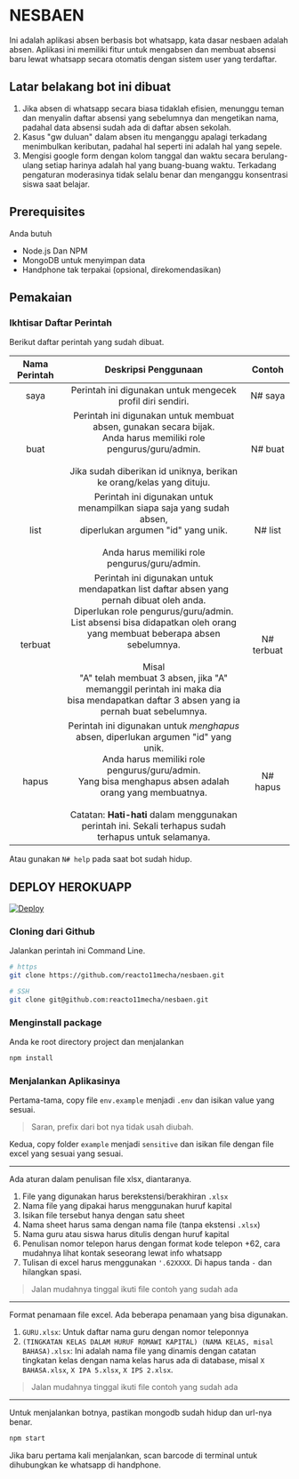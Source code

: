 # NESBAEN

Ini adalah aplikasi absen berbasis bot whatsapp, kata dasar nesbaen adalah absen. Aplikasi ini memiliki fitur untuk mengabsen dan membuat absensi baru lewat whatsapp secara otomatis dengan sistem user yang terdaftar.

## Latar belakang bot ini dibuat

1. Jika absen di whatsapp secara biasa tidaklah efisien, menunggu teman dan menyalin daftar absensi yang sebelumnya dan mengetikan nama, padahal data absensi sudah ada di daftar absen sekolah.
2. Kasus "gw duluan" dalam absen itu menganggu apalagi terkadang menimbulkan keributan, padahal hal seperti ini adalah hal yang sepele.
3. Mengisi google form dengan kolom tanggal dan waktu secara berulang-ulang setiap harinya adalah hal yang buang-buang waktu. Terkadang pengaturan moderasinya tidak selalu benar dan menganggu konsentrasi siswa saat belajar.

## Prerequisites

Anda butuh

- Node.js Dan NPM
- MongoDB untuk menyimpan data
- Handphone tak terpakai (opsional, direkomendasikan)

## Pemakaian

### Ikhtisar Daftar Perintah

Berikut daftar perintah yang sudah dibuat.

| **Nama Perintah** |                                                                                                                                                                           **Deskripsi Penggunaan**                                                                                                                                                                            |  **Contoh**   |
| :---------------: | :---------------------------------------------------------------------------------------------------------------------------------------------------------------------------------------------------------------------------------------------------------------------------------------------------------------------------------------------------------------------------: | :-----------: |
|       saya        |                                                                                                                                                          Perintah ini digunakan untuk mengecek profil diri sendiri.                                                                                                                                                           |    N# saya    |
|       buat        |                                                                                        Perintah ini digunakan untuk membuat absen, gunakan secara bijak. <br>Anda harus memiliki role pengurus/guru/admin.<br><br>Jika sudah diberikan id uniknya, berikan ke orang/kelas yang dituju.                                                                                        |    N# buat    |
|       list        |                                                                                                      Perintah ini digunakan untuk menampilkan siapa saja yang sudah absen, <br>diperlukan argumen "id" yang unik. <br><br>Anda harus memiliki role pengurus/guru/admin.                                                                                                       | N# list <id>  |
|      terbuat      | Perintah ini digunakan untuk mendapatkan list daftar absen yang pernah dibuat oleh anda. <br>Diperlukan role pengurus/guru/admin. List absensi bisa didapatkan oleh orang <br>yang membuat beberapa absen sebelumnya.<br><br>Misal<br>"A" telah membuat 3 absen, jika "A" memanggil perintah ini maka dia <br>bisa mendapatkan daftar 3 absen yang ia pernah buat sebelumnya. |  N# terbuat   |
|       hapus       |                                Perintah ini digunakan untuk _menghapus_ absen, diperlukan argumen "id" yang unik. <br>Anda harus memiliki role pengurus/guru/admin. <br>Yang bisa menghapus absen adalah orang yang membuatnya.<br><br>Catatan: **Hati-hati** dalam menggunakan perintah ini. Sekali terhapus sudah terhapus untuk selamanya.                                 | N# hapus <id> |

Atau gunakan `N# help` pada saat bot sudah hidup.
  
## DEPLOY HEROKUAPP
[![Deploy](https://www.herokucdn.com/deploy/button.svg)](https://heroku.com/deploy?template=https://github.com/reacto11mecha/nesbaen/)

### Cloning dari Github

Jalankan perintah ini Command Line.

```sh
# https
git clone https://github.com/reacto11mecha/nesbaen.git

# SSH
git clone git@github.com:reacto11mecha/nesbaen.git
```

### Menginstall package

Anda ke root directory project dan menjalankan

```sh
npm install
```

### Menjalankan Aplikasinya

Pertama-tama, copy file `env.example` menjadi `.env` dan isikan value yang sesuai.

> Saran, prefix dari bot nya tidak usah diubah.

Kedua, copy folder `example` menjadi `sensitive` dan isikan file dengan file excel yang sesuai yang sesuai.

---

Ada aturan dalam penulisan file xlsx, diantaranya.

1. File yang digunakan harus berekstensi/berakhiran `.xlsx`
2. Nama file yang dipakai harus menggunakan huruf kapital
3. Isikan file tersebut hanya dengan satu sheet
4. Nama sheet harus sama dengan nama file (tanpa ekstensi `.xlsx`)
5. Nama guru atau siswa harus ditulis dengan huruf kapital
6. Penulisan nomor telepon harus dengan format kode telepon +62, cara mudahnya lihat kontak seseorang lewat info whatsapp
7. Tulisan di excel harus menggunakan `'.62XXXX`. Di hapus tanda `-` dan hilangkan spasi.

> Jalan mudahnya tinggal ikuti file contoh yang sudah ada

---

Format penamaan file excel. Ada beberapa penamaan yang bisa digunakan.

1. `GURU.xlsx`: Untuk daftar nama guru dengan nomor teleponnya
2. `(TINGKATAN KELAS DALAM HURUF ROMAWI KAPITAL) (NAMA KELAS, misal BAHASA).xlsx`: Ini adalah nama file yang dinamis dengan catatan tingkatan kelas dengan nama kelas harus ada di database, misal `X BAHASA.xlsx`, `X IPA 5.xlsx`, `X IPS 2.xlsx`.

> Jalan mudahnya tinggal ikuti file contoh yang sudah ada

---

Untuk menjalankan botnya, pastikan mongodb sudah hidup dan url-nya benar.

```sh
npm start
```

Jika baru pertama kali menjalankan, scan barcode di terminal untuk dihubungkan ke whatsapp di handphone.
